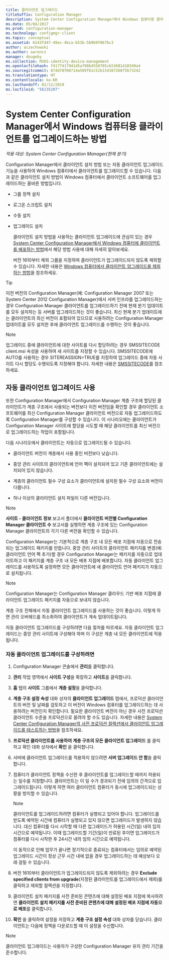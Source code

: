 ```yaml
---
title: 클라이언트 업그레이드
titleSuffix: Configuration Manager
description: System Center Configuration Manager에서 Windows 컴퓨터용 클라이언트 업그레이드
ms.date: 05/04/2017
ms.prod: configuration-manager
ms.technology: configmgr-client
ms.topic: conceptual
ms.assetid: 6143fd47-48ec-4bca-b53b-5b9b9f067bc3
author: aczechowski
ms.author: aaroncz
manager: dougeby
ms.collection: M365-identity-device-management
ms.openlocfilehash: f4177417941d5af98b4558705cb53681410349a4
ms.sourcegitcommit: 874d78f08714a509f61c52b154387268f5b73242
ms.translationtype: HT
ms.contentlocale: ko-KR
ms.lasthandoff: 02/12/2019
ms.locfileid: "56135207"
---
```

# <a name="how-to-upgrade-clients-for-windows-computers-in-system-center-configuration-manager"></a>System Center Configuration Manager에서 Windows 컴퓨터용 클라이언트를 업그레이드하는 방법

*적용 대상: System Center Configuration Manager(현재 분기)*

Configuration Manager에서 클라이언트 설치 방법 또는 자동 클라이언트 업그레이드 기능을 사용하여 Windows 컴퓨터에서 클라이언트를 업그레이드할 수 있습니다. 다음과 같은 클라이언트 설치 방법이 Windows 컴퓨터에서 클라이언트 소프트웨어를 업그레이드하는 올바른 방법입니다.  

- 그룹 정책 설치  

- 로그온 스크립트 설치  

- 수동 설치  

- 업그레이드 설치  

  클라이언트 설치 방법을 사용하는 클라이언트 업그레이드에 관심이 있는 경우 [System Center Configuration Manager에서 Windows 컴퓨터에 클라이언트를 배포하는 방법](../../../../core/clients/deploy/deploy-clients-to-windows-computers.md)에서 해당 방법 사용에 대해 자세히 알아보세요.

  버전 1610부터 제외 그룹을 지정하여 클라이언트가 업그레이드되지 않도록 제외할 수 있습니다. 자세한 내용은 [Windows 컴퓨터에서 클라이언트 업그레이드를 제외하는 방법](exclude-clients-windows.md)을 참조하세요.  


> [!TIP]  
>  이전 버전의 Configuration Manager\(예: Configuration Manager 2007 또는 System Center 2012 Configuration Manager\)에서 서버 인프라를 업그레이드하는 경우 Configuration Manager 클라이언트를 업그레이드하기 전에 현재 분기 업데이트를 모두 설치하는 등 서버를 업그레이드하는 것이 좋습니다.   최신 현재 분기 업데이트에는 클라이언트의 최신 버전이 포함되어 있으므로 사용하려는 Configuration Manager 업데이트를 모두 설치한 후에 클라이언트 업그레이드를 수행하는 것이 좋습니다.

> [!NOTE]
> 업그레이드 중에 클라이언트에 대한 사이트를 다시 할당하려는 경우 SMSSITECODE client.msi 속성을 사용하여 새 사이트를 지정할 수 있습니다. SMSSITECODE에 AUTO를 사용하는 경우 SITEREASSIGN=TRUE를 지정하여 업그레이드 중에 자동 사이트 다시 할당도 수행되도록 지정해야 합니다. 자세한 내용은 [SMSSITECODE](../../deploy/about-client-installation-properties.md#smssitecode)를 참조하세요.

## <a name="use-automatic-client-upgrade"></a>자동 클라이언트 업그레이드 사용  
 또한 Configuration Manager에서 Configuration Manager 계층 구조에 할당된 클라이언트가 계층 구조에서 사용되는 버전보다 이전 버전임을 확인할 경우 클라이언트 소프트웨어를 최신 Configuration Manager 클라이언트 버전으로 자동 업그레이드하도록 Configuration Manager를 구성할 수 있습니다. 이 시나리오에는 클라이언트가 Configuration Manager 사이트에 할당을 시도할 때 해당 클라이언트를 최신 버전으로 업그레이드하는 작업이 포함됩니다.  

 다음 시나리오에서 클라이언트는 자동으로 업그레이드될 수 있습니다.  

-   클라이언트 버전이 계층에서 사용 중인 버전보다 낮습니다.  

-   중앙 관리 사이트의 클라이언트에 언어 팩이 설치되어 있고 기존 클라이언트에는 설치되어 있지 않습니다.  

-   계층의 클라이언트 필수 구성 요소가 클라이언트에 설치된 필수 구성 요소와 버전이 다릅니다.  

-   하나 이상의 클라이언트 설치 파일이 다른 버전입니다.  

> [!NOTE]  
>  **사이트 - 클라이언트 정보** 보고서 폴더에서 **클라이언트 버전별 Configuration Manager 클라이언트 수** 보고서를 실행하면 계층 구조에 있는 Configuration Manager 클라이언트의 각기 다른 버전을 확인할 수 있습니다.  

 Configuration Manager는 기본적으로 계층 구조 내 모든 배포 지점에 자동으로 전송되는 업그레이드 패키지를 만듭니다. 중앙 관리 사이트의 클라이언트 패키지를 변경(예: 클라이언트 언어 팩 추가)할 경우 Configuration Manager는 패키지를 자동으로 업데이트하고 이 패키지를 계층 구조 내 모든 배포 지점에 배포합니다. 자동 클라이언트 업그레이드를 사용하도록 설정하면 모든 클라이언트에 새 클라이언트 언어 패키지가 자동으로 설치됩니다.  

> [!NOTE]  
>  Configuration Manager는 Configuration Manager 클라우드 기반 배포 지점에 클라이언트 업그레이드 패키지를 자동으로 보내지 않습니다.  

 계층 구조 전체에서 자동 클라이언트 업그레이드를 사용하는 것이 좋습니다. 이렇게 하면 관리 오버헤드를 최소화하여 클라이언트가 계속 업데이트됩니다.  

 자동 클라이언트 업그레이드를 구성하려면 다음 절차를 따르세요. 자동 클라이언트 업그레이드는 중앙 관리 사이트에 구성해야 하며 이 구성은 계층 내 모든 클라이언트에 적용됩니다.  

### <a name="to-configure-automatic-client-upgrades"></a>자동 클라이언트 업그레이드를 구성하려면  

1.  Configuration Manager 콘솔에서 **관리**를 클릭합니다.  

2.  **관리** 작업 영역에서 **사이트 구성**을 확장하고 **사이트**를 클릭합니다.  

3.  **홈** 탭의 **사이트** 그룹에서 **계층 설정**을 클릭합니다.  

4.  **계층 구조 설정 속성** 대화 상자의 **클라이언트 업그레이드** 탭에서, 프로덕션 클라이언트의 버전 및 날짜를 검토하고 이 버전이 Windows 컴퓨터를 업그레이드하는 데 사용하려는 버전인지 확인합니다.  필요한 클라이언트 버전이 아닌 경우 사전 프로덕션 클라이언트 수준을 프로덕션으로 올려야 할 수도 있습니다. 자세한 내용은 [System Center Configuration Manager의 사전 프로덕션 컬렉션에서 클라이언트 업그레이드를 테스트하는 방법](../../../../core/clients/manage/upgrade/test-client-upgrades.md)을 참조하세요.  

5.  **프로덕션 클라이언트를 사용하여 계층 구조의 모든 클라이언트 업그레이드** 를 클릭하고 확인 대화 상자에서 **확인** 을 클릭합니다.  

6.  서버에 클라이언트 업그레이드를 적용하지 않으려면 **서버 업그레이드 안 함**을 클릭합니다.  

7.  컴퓨터가 클라이언트 정책을 수신한 후 클라이언트를 업그레이드할 때까지 허용되는 일수를 지정합니다. 클라이언트는 이 일 수가 경과되기 전에 임의의 간격으로 업그레이드됩니다. 이렇게 하면 여러 클라이언트 컴퓨터가 동시에 업그레이드되는 상황을 방지할 수 있습니다.

    > [!NOTE]
    > 클라이언트를 업그레이드하려면 컴퓨터가 실행되고 있어야 합니다. 업그레이드를 받도록 예약된 시간에 컴퓨터가 실행되고 있지 않으면 업그레이드가 발생하지 않습니다. 대신 컴퓨터를 다시 시작할 때 다른 업그레이드가 허용된 시간(일) 내의 임의 시간으로 예약됩니다. 이때 업그레이드할 기간(일)이 만료된 후이면 업그레이드가 컴퓨터를 다시 시작한 후 24시간 내의 임의 시간으로 예약됩니다.
    >     
    > 이 동작으로 인해 업무가 끝나면 정기적으로 종료되는 컴퓨터에서는 임의로 예약된 업그레이드 시간이 정상 근무 시간 내에 없을 경우 업그레이드하는 데 예상보다 오래 걸릴 수 있습니다.

7. 버전 1610부터 클라이언트가 업그레이드되지 않도록 제외하려는 경우 **Exclude specified clients from upgrade**(지정된 클라이언트를 업그레이드에서 제외)를 클릭하고 제외할 컬렉션을 지정합니다.

8.  클라이언트 설치 패키지를 사전 준비된 콘텐츠에 대해 설정된 배포 지점에 복사하려면 **클라이언트 설치 패키지를 사전 준비된 콘텐츠에 대해 설정된 배포 지점에 자동으로 배포**를 클릭합니다.  

9. **확인** 을 클릭하여 설정을 저장하고 **계층 구조 설정 속성** 대화 상자를 닫습니다. 클라이언트는 다음에 정책을 다운로드할 때 이 설정을 수신합니다.

>[!NOTE]
>클라이언트 업그레이드는 사용자가 구성한 Configuration Manager 유지 관리 기간을 준수합니다.

